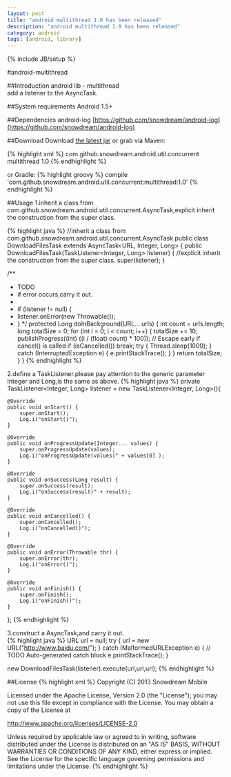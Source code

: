 ```yaml
---
layout: post
title: "android multithread 1.0 has been released"
description: "android multithread 1.0 has been released"
category: android
tags: [android, library]
---
```

{% include JB/setup %}

#android-multithread

##Introduction
android lib - multithread    
add a listener to the AsyncTask.
<!-- more -->

##System requirements
Android 1.5+

##Dependencies
android-log [https://github.com/snowdream/android-log](https://github.com/snowdream/android-log)

##Download
Download [the latest jar][1] or grab via Maven:

{% highlight xml %}
<dependency>
  <groupId>com.github.snowdream.android.util.concurrent</groupId>
  <artifactId>multithread</artifactId>
  <version>1.0</version>
</dependency>
{% endhighlight %}

or Gradle:
{% highlight groovy %}
    compile 'com.github.snowdream.android.util.concurrent:multithread:1.0'
{% endhighlight %}

##Usage
1.inherit a class from com.github.snowdream.android.util.concurrent.AsyncTask,explicit inherit the construction from the super class.

{% highlight java %}
//inherit a class from com.github.snowdream.android.util.concurrent.AsyncTask
public class DownloadFilesTask extends AsyncTask<URL, Integer, Long> {
 public DownloadFilesTask(TaskListener<Integer, Long> listener) {
      //explicit inherit the construction from the super class.
      super(listener);
 }
       
/**
 * TODO 
 * if error occurs,carry it out.
 * 
 * if (listener != null) {
 *    listener.onError(new Throwable());
 * }
 */
protected Long doInBackground(URL... urls) {
     int count = urls.length;
     long totalSize = 0;
     for (int i = 0; i < count; i++) {
         totalSize += 10;
         publishProgress((int) ((i / (float) count) * 100));
         // Escape early if cancel() is called
         if (isCancelled()) break;
         try {
            Thread.sleep(1000);
        } catch (InterruptedException e) {
            e.printStackTrace();
        }
     }
     return totalSize;
 }
}
{% endhighlight %}

2.define a TaskListener.please pay attention to the generic parameter Integer and Long,is the same as above.
{% highlight java %}
private TaskListener<Integer, Long> listener = new TaskListener<Integer, Long>(){

    @Override
    public void onStart() {
        super.onStart();
        Log.i("onStart()");
    }

    @Override
    public void onProgressUpdate(Integer... values) {
        super.onProgressUpdate(values);
        Log.i("onProgressUpdate(values)" + values[0] );
    }

    @Override
    public void onSuccess(Long result) {
        super.onSuccess(result);
        Log.i("onSuccess(result)" + result);
    }

    @Override
    public void onCancelled() {
        super.onCancelled();
        Log.i("onCancelled()");
    }

    @Override
    public void onError(Throwable thr) {
        super.onError(thr);
        Log.i("onError()");
    }

    @Override
    public void onFinish() {
        super.onFinish();
        Log.i("onFinish()");
    }
	    
};
{% endhighlight %}

3.construct a AsyncTask,and carry it out.   
{% highlight java %}
URL url = null;
try {
    url = new URL("http://www.baidu.com/");
} catch (MalformedURLException e) {
    // TODO Auto-generated catch block
    e.printStackTrace();
}
        
new DownloadFilesTask(listener).execute(url,url,url);
{% endhighlight %}

##License
{% highlight xml %}
 Copyright (C) 2013 Snowdream Mobile
  
 Licensed under the Apache License, Version 2.0 (the "License");
 you may not use this file except in compliance with the License.
 You may obtain a copy of the License at
  
 http://www.apache.org/licenses/LICENSE-2.0
  
 Unless required by applicable law or agreed to in writing, software
 distributed under the License is distributed on an "AS IS" BASIS,
 WITHOUT WARRANTIES OR CONDITIONS OF ANY KIND, either express or implied.
 See the License for the specific language governing permissions and
 limitations under the License.
{% endhighlight %}

[1]:https://oss.sonatype.org/content/groups/public/com/github/snowdream/android/util/concurrent/multithread/1.0/multithread-1.0.jar
